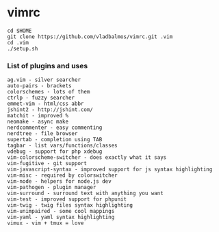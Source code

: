 # vimrc

    cd $HOME
    git clone https://github.com/vladbalmos/vimrc.git .vim
    cd .vim
    ./setup.sh
    
### List of plugins and uses

    ag.vim - silver searcher
    auto-pairs - brackets
    colorschemes - lots of them
    ctrlp - fuzzy searcher
    emmet-vim - html/css abbr
    jshint2 - http://jshint.com/
    matchit - improved %
    neomake - async make
    nerdcommenter - easy commenting
    nerdtree - file browser
    supertab - completion using TAB
    tagbar - list vars/functions/classes
    vdebug - support for php xdebug
    vim-colorscheme-switcher - does exactly what it says
    vim-fugitive - git support
    vim-javascript-syntax - improved support for js syntax highlighting
    vim-misc - required by colorswitcher
    vim-node - helpers for node.js dev
    vim-pathogen - plugin manager 
    vim-surround - surround text with anything you want
    vim-test - improved support for phpunit
    vim-twig - twig files syntax highlighting
    vim-unimpaired - some cool mappings
    vim-yaml - yaml syntax highlighting
    vimux - vim + tmux = love
